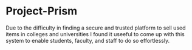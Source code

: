 # Project-Prism
Due to the difficulty in finding a secure and trusted platform to sell used items in colleges and universities I found it useeful to come up with this system to enable students, faculty, and staff to do so effortlessly.
